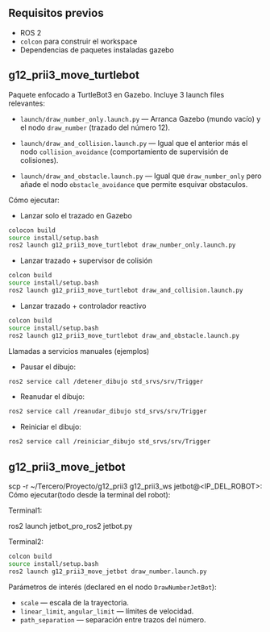 
## Requisitos previos

- ROS 2 
- `colcon` para construir el workspace
- Dependencias de paquetes instaladas gazebo


## g12_prii3_move_turtlebot

Paquete enfocado a TurtleBot3 en Gazebo. Incluye 3 launch files relevantes:

- `launch/draw_number_only.launch.py` — Arranca Gazebo (mundo vacío) y el nodo
  `draw_number` (trazado del número 12).

- `launch/draw_and_collision.launch.py` — Igual que el anterior más el nodo
  `collision_avoidance` (comportamiento de supervisión de colisiones). 

- `launch/draw_and_obstacle.launch.py` — Igual que `draw_number_only` pero
  añade el nodo `obstacle_avoidance` que permite esquivar obstaculos.


Cómo ejecutar:

- Lanzar solo el trazado en Gazebo

```bash
colocon build
source install/setup.bash
ros2 launch g12_prii3_move_turtlebot draw_number_only.launch.py
```

- Lanzar trazado + supervisor de colisión 

```bash
colcon build
source install/setup.bash
ros2 launch g12_prii3_move_turtlebot draw_and_collision.launch.py
```

- Lanzar trazado + controlador reactivo
```bash
colcon build
source install/setup.bash
ros2 launch g12_prii3_move_turtlebot draw_and_obstacle.launch.py
```

Llamadas a servicios manuales (ejemplos)

- Pausar el dibujo:

```bash
ros2 service call /detener_dibujo std_srvs/srv/Trigger
```

- Reanudar el dibujo:

```bash
ros2 service call /reanudar_dibujo std_srvs/srv/Trigger
```

- Reiniciar el dibujo:

```bash
ros2 service call /reiniciar_dibujo std_srvs/srv/Trigger
```

## g12_prii3_move_jetbot
scp -r ~/Tercero/Proyecto/g12_prii3 g12_prii3_ws jetbot@<IP_DEL_ROBOT>:
Cómo ejecutar(todo desde la terminal del robot):

Terminal1:

ros2 launch jetbot_pro_ros2 jetbot.py

Terminal2:

```bash
colcon build
source install/setup.bash
ros2 launch g12_prii3_move_jetbot draw_number.launch.py
```

Parámetros de interés (declared en el nodo `DrawNumberJetBot`):

- `scale` — escala de la trayectoria.
- `linear_limit`, `angular_limit` — límites de velocidad.
- `path_separation` — separación entre trazos del número.

